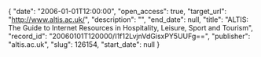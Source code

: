 {
  "date": "2006-01-01T12:00:00", 
  "open_access": true, 
  "target_url": "http://www.altis.ac.uk/", 
  "description": "", 
  "end_date": null, 
  "title": "ALTIS: The Guide to Internet Resources in Hospitality, Leisure, Sport and Tourism", 
  "record_id": "20060101T120000/I1f12LvjnVdGisxPY5UUFg==", 
  "publisher": "altis.ac.uk", 
  "slug": 126154, 
  "start_date": null
}

